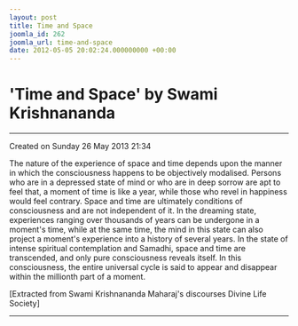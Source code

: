 ```yaml
---
layout: post
title: Time and Space
joomla_id: 262
joomla_url: time-and-space
date: 2012-05-05 20:02:24.000000000 +00:00
---
```

  

# 'Time and Space' by Swami Krishnananda

* * *  


Created on Sunday 26 May 2013 21:34

The nature of the experience of space and time depends upon the manner in which the consciousness happens to be objectively modalised. Persons who are in a depressed state of mind or who are in deep sorrow are apt to feel that, a moment of time is like a year, while those who revel in happiness would feel contrary. Space and time are ultimately conditions of consciousness and are not independent of it. In the dreaming state, experiences ranging over thousands of years can be undergone in a moment's time, while at the same time, the mind in this state can also project a moment's experience into a history of several years. In the state of intense spiritual contemplation and Samadhi, space and time are transcended, and only pure consciousness reveals itself. In this consciousness, the entire universal cycle is said to appear and disappear within the millionth part of a moment.

[Extracted from Swami Krishnananda Maharaj's discourses Divine Life Society]

* * *

  
